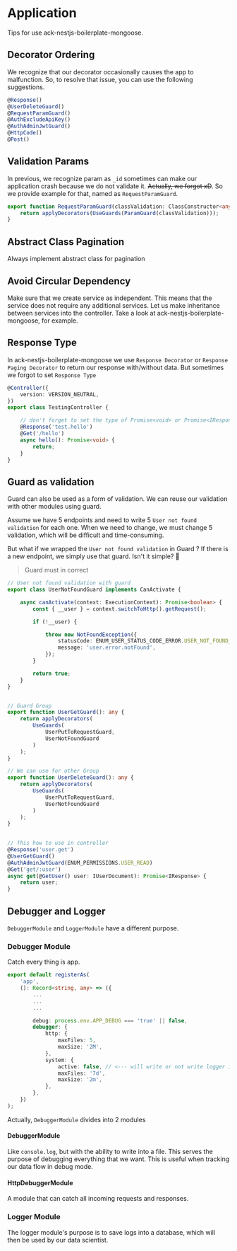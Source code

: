 # Application

Tips for use ack-nestjs-boilerplate-mongoose.

## Decorator Ordering

We recognize that our decorator occasionally causes the app to malfunction. So, to resolve that issue, you can use the following suggestions.

```typescript
@Response()
@UserDeleteGuard()
@RequestParamGuard()
@AuthExcludeApiKey()
@AuthAdminJwtGuard()
@HttpCode()
@Post()
```

## Validation Params

In previous, we recognize param as `_id` sometimes can make our application crash because we do not validate it. ~~Actually, we forgot xD~~. So we provide example for that, named as `RequestParamGuard`.

```typescript
export function RequestParamGuard(classValidation: ClassConstructor<any>): any {
    return applyDecorators(UseGuards(ParamGuard(classValidation)));
}
```

<button-jump-to name="Jump To Request Validation" link="/#/request-validation"></button-jump-to>

## Abstract Class Pagination

Always implement abstract class for pagination

## Avoid Circular Dependency

Make sure that we create service as independent. This means that the service does not require any additional services.
Let us make inheritance between services into the controller. Take a look at ack-nestjs-boilerplate-mongoose, for example.

## Response Type

In ack-nestjs-boilerplate-mongoose we use `Response Decorator` or `Response Paging Decorator` to return our response with/without data. But sometimes we forgot to set `Response Type`

```typescript
@Controller({
    version: VERSION_NEUTRAL,
})
export class TestingController {

    // don't forget to set the type of Promise<void> or Promise<IResponse>
    @Response('test.hello')
    @Get('/hello')
    async hello(): Promise<void> { 
        return;
    }
}

```

## Guard as validation

Guard can also be used as a form of validation. We can reuse our validation with other modules using guard.

Assume we have 5 endpoints and need to write 5 `User not found validation` for each one. When we need to change, we must change 5 validation, which will be difficult and time-consuming.

But what if we wrapped the `User not found validation` in Guard ?
If there is a new endpoint, we simply use that guard. 
Isn't it simple? 😬

> Guard must in correct

```typescript
// User not found validation with guard
export class UserNotFoundGuard implements CanActivate {

    async canActivate(context: ExecutionContext): Promise<boolean> {
        const { __user } = context.switchToHttp().getRequest();

        if (!__user) {

            throw new NotFoundException({
                statusCode: ENUM_USER_STATUS_CODE_ERROR.USER_NOT_FOUND_ERROR,
                message: 'user.error.notFound',
            });
        }

        return true;
    }
}


// Guard Group
export function UserGetGuard(): any {
    return applyDecorators(
        UseGuards(
            UserPutToRequestGuard, 
            UserNotFoundGuard
        )
    );
}

// We can use for other Group
export function UserDeleteGuard(): any {
    return applyDecorators(
        UseGuards(
            UserPutToRequestGuard, 
            UserNotFoundGuard
        )
    );
}

  
// This how to use in controller  
@Response('user.get')
@UserGetGuard()
@AuthAdminJwtGuard(ENUM_PERMISSIONS.USER_READ)
@Get('get/:user')
async get(@GetUser() user: IUserDocument): Promise<IResponse> {
    return user;
}
```

## Debugger and Logger

`DebuggerModule` and `LoggerModule` have a different purpose.

### Debugger Module

Catch every thing is app.

```typescript
export default registerAs(
    'app',
    (): Record<string, any> => ({
        ...
        ...
        ...

        debug: process.env.APP_DEBUG === 'true' || false,
        debugger: {
            http: {
                maxFiles: 5,
                maxSize: '2M',
            },
            system: {
                active: false, // <--- will write or not write logger into file
                maxFiles: '7d',
                maxSize: '2m',
            },
        },
    })
);
```

Actually, `DebuggerModule` divides into 2 modules

#### DebuggerModule

Like `console.log`, but with the ability to write into a file. This serves the purpose of debugging everything that we want. This is useful when tracking our data flow in debug mode.

#### HttpDebuggerModule

A module that can catch all incoming requests and responses.

### Logger Module

The logger module's purpose is to save logs into a database, which will then be used by our data scientist.

&nbsp;
